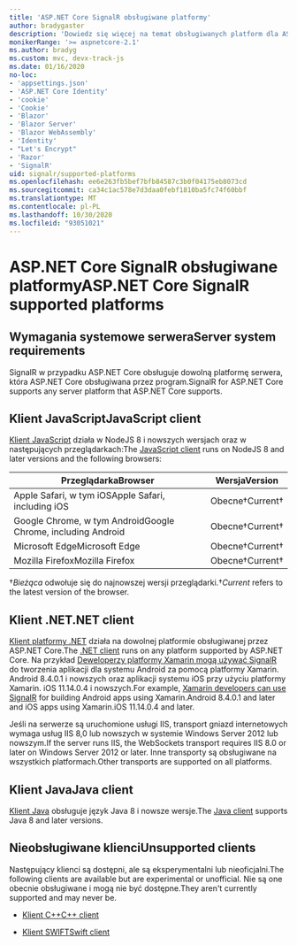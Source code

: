 ```yaml
---
title: 'ASP.NET Core SignalR obsługiwane platformy'
author: bradygaster
description: 'Dowiedz się więcej na temat obsługiwanych platform dla ASP.NET Core SignalR .'
monikerRange: '>= aspnetcore-2.1'
ms.author: bradyg
ms.custom: mvc, devx-track-js
ms.date: 01/16/2020
no-loc:
- 'appsettings.json'
- 'ASP.NET Core Identity'
- 'cookie'
- 'Cookie'
- 'Blazor'
- 'Blazor Server'
- 'Blazor WebAssembly'
- 'Identity'
- "Let's Encrypt"
- 'Razor'
- 'SignalR'
uid: signalr/supported-platforms
ms.openlocfilehash: ee6e263fb5bef7bfb84587c3b0f04175eb8073cd
ms.sourcegitcommit: ca34c1ac578e7d3daa0febf1810ba5fc74f60bbf
ms.translationtype: MT
ms.contentlocale: pl-PL
ms.lasthandoff: 10/30/2020
ms.locfileid: "93051021"
---
```

# <a name="aspnet-core-no-locsignalr-supported-platforms"></a><span data-ttu-id="99659-103">ASP.NET Core SignalR obsługiwane platformy</span><span class="sxs-lookup"><span data-stu-id="99659-103">ASP.NET Core SignalR supported platforms</span></span>

## <a name="server-system-requirements"></a><span data-ttu-id="99659-104">Wymagania systemowe serwera</span><span class="sxs-lookup"><span data-stu-id="99659-104">Server system requirements</span></span>

<span data-ttu-id="99659-105">SignalR w przypadku ASP.NET Core obsługuje dowolną platformę serwera, która ASP.NET Core obsługiwana przez program.</span><span class="sxs-lookup"><span data-stu-id="99659-105">SignalR for ASP.NET Core supports any server platform that ASP.NET Core supports.</span></span>

## <a name="javascript-client"></a><span data-ttu-id="99659-106">Klient JavaScript</span><span class="sxs-lookup"><span data-stu-id="99659-106">JavaScript client</span></span>

<span data-ttu-id="99659-107">[Klient JavaScript](xref:signalr/javascript-client) działa w NodeJS 8 i nowszych wersjach oraz w następujących przeglądarkach:</span><span class="sxs-lookup"><span data-stu-id="99659-107">The [JavaScript client](xref:signalr/javascript-client) runs on NodeJS 8 and later versions and the following browsers:</span></span>

| <span data-ttu-id="99659-108">Przeglądarka</span><span class="sxs-lookup"><span data-stu-id="99659-108">Browser</span></span>                          | <span data-ttu-id="99659-109">Wersja</span><span class="sxs-lookup"><span data-stu-id="99659-109">Version</span></span>         |
| -------------------------------- | --------------- |
| <span data-ttu-id="99659-110">Apple Safari, w tym iOS</span><span class="sxs-lookup"><span data-stu-id="99659-110">Apple Safari, including iOS</span></span>      | <span data-ttu-id="99659-111">Obecne&dagger;</span><span class="sxs-lookup"><span data-stu-id="99659-111">Current&dagger;</span></span> |
| <span data-ttu-id="99659-112">Google Chrome, w tym Android</span><span class="sxs-lookup"><span data-stu-id="99659-112">Google Chrome, including Android</span></span> | <span data-ttu-id="99659-113">Obecne&dagger;</span><span class="sxs-lookup"><span data-stu-id="99659-113">Current&dagger;</span></span> |
| <span data-ttu-id="99659-114">Microsoft Edge</span><span class="sxs-lookup"><span data-stu-id="99659-114">Microsoft Edge</span></span>                   | <span data-ttu-id="99659-115">Obecne&dagger;</span><span class="sxs-lookup"><span data-stu-id="99659-115">Current&dagger;</span></span> |
| <span data-ttu-id="99659-116">Mozilla Firefox</span><span class="sxs-lookup"><span data-stu-id="99659-116">Mozilla Firefox</span></span>                  | <span data-ttu-id="99659-117">Obecne&dagger;</span><span class="sxs-lookup"><span data-stu-id="99659-117">Current&dagger;</span></span> |

<span data-ttu-id="99659-118">&dagger;*Bieżąca* odwołuje się do najnowszej wersji przeglądarki.</span><span class="sxs-lookup"><span data-stu-id="99659-118">&dagger;*Current* refers to the latest version of the browser.</span></span>

## <a name="net-client"></a><span data-ttu-id="99659-119">Klient .NET</span><span class="sxs-lookup"><span data-stu-id="99659-119">.NET client</span></span>

<span data-ttu-id="99659-120">[Klient platformy .NET](xref:signalr/dotnet-client) działa na dowolnej platformie obsługiwanej przez ASP.NET Core.</span><span class="sxs-lookup"><span data-stu-id="99659-120">The [.NET client](xref:signalr/dotnet-client) runs on any platform supported by ASP.NET Core.</span></span> <span data-ttu-id="99659-121">Na przykład [Deweloperzy platformy Xamarin mogą używać SignalR ](https://github.com/aspnet/Announcements/issues/305) do tworzenia aplikacji dla systemu Android za pomocą platformy Xamarin. Android 8.4.0.1 i nowszych oraz aplikacji systemu iOS przy użyciu platformy Xamarin. iOS 11.14.0.4 i nowszych.</span><span class="sxs-lookup"><span data-stu-id="99659-121">For example, [Xamarin developers can use SignalR](https://github.com/aspnet/Announcements/issues/305) for building Android apps using Xamarin.Android 8.4.0.1 and later and iOS apps using Xamarin.iOS 11.14.0.4 and later.</span></span>

<span data-ttu-id="99659-122">Jeśli na serwerze są uruchomione usługi IIS, transport gniazd internetowych wymaga usług IIS 8,0 lub nowszych w systemie Windows Server 2012 lub nowszym.</span><span class="sxs-lookup"><span data-stu-id="99659-122">If the server runs IIS, the WebSockets transport requires IIS 8.0 or later on Windows Server 2012 or later.</span></span> <span data-ttu-id="99659-123">Inne transporty są obsługiwane na wszystkich platformach.</span><span class="sxs-lookup"><span data-stu-id="99659-123">Other transports are supported on all platforms.</span></span>

## <a name="java-client"></a><span data-ttu-id="99659-124">Klient Java</span><span class="sxs-lookup"><span data-stu-id="99659-124">Java client</span></span>

<span data-ttu-id="99659-125">[Klient Java](xref:signalr/java-client) obsługuje język Java 8 i nowsze wersje.</span><span class="sxs-lookup"><span data-stu-id="99659-125">The [Java client](xref:signalr/java-client) supports Java 8 and later versions.</span></span>

## <a name="unsupported-clients"></a><span data-ttu-id="99659-126">Nieobsługiwane klienci</span><span class="sxs-lookup"><span data-stu-id="99659-126">Unsupported clients</span></span>

<span data-ttu-id="99659-127">Następujący klienci są dostępni, ale są eksperymentalni lub nieoficjalni.</span><span class="sxs-lookup"><span data-stu-id="99659-127">The following clients are available but are experimental or unofficial.</span></span> <span data-ttu-id="99659-128">Nie są one obecnie obsługiwane i mogą nie być dostępne.</span><span class="sxs-lookup"><span data-stu-id="99659-128">They aren't currently supported and may never be.</span></span>

* <span data-ttu-id="99659-129">[Klient C++](https://github.com/aspnet/SignalR-Client-Cpp)</span><span class="sxs-lookup"><span data-stu-id="99659-129">[C++ client](https://github.com/aspnet/SignalR-Client-Cpp)</span></span>

* <span data-ttu-id="99659-130">[Klient SWIFT](https://github.com/moozzyk/SignalR-Client-Swift)</span><span class="sxs-lookup"><span data-stu-id="99659-130">[Swift client](https://github.com/moozzyk/SignalR-Client-Swift)</span></span>
